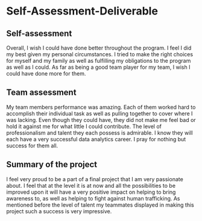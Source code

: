 # Self-Assessment-Deliverable
## Self-assessment
Overall, I wish I could have done better throughout the program. I feel I did my best given my personal circumstances. I tried to make the right choices for myself and my family as well as fulfilling my obligations to the program as well as I could. As far as being a good team player for my team, I wish I could have done more for them. 
## Team assessment
My team members performance was amazing. Each of them worked hard to accomplish their individual task as well as pulling together to cover where I was lacking. Even though they could have, they did not make me feel bad or hold it against me for what little I could contribute. The level of professionalism and talent they each possess is admirable. I know they will each have a very successful data analytics career. I pray for nothing but success for them all.
## Summary of the project
I feel very proud to be a part of a final project that I am very passionate about. I feel that at the level it is at now and all the possibilities to be improved upon it will have a very positive impact on helping to bring awareness to, as well as helping to fight against human trafficking. As mentioned before the level of talent my teammates displayed in making this project such a success is very impressive.

